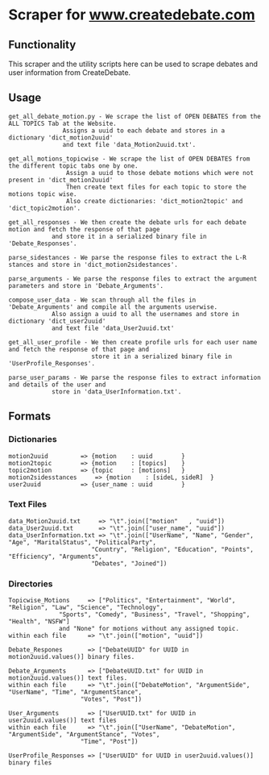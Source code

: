 # Scraper for www.createdebate.com

## Functionality
This scraper and the utility scripts here can be used to scrape debates and user information from CreateDebate.

## Usage
	get_all_debate_motion.py - We scrape the list of OPEN DEBATES from the ALL TOPICS Tab at the Website.
				   Assigns a uuid to each debate and stores in a dictionary 'dict_motion2uuid' 
				   and text file 'data_Motion2uuid.txt'.

	get_all_motions_topicwise - We scrape the list of OPEN DEBATES from the different topic tabs one by one.
				    Assign a uuid to those debate motions which were not present in 'dict_motion2uuid'
				    Then create text files for each topic to store the motions topic wise.
				    Also create dictionaries: 'dict_motion2topic' and 'dict_topic2motion'.

	get_all_responses - We then create the debate urls for each debate motion and fetch the response of that page
			    and store it in a serialized binary file in 'Debate_Responses'.

	parse_sidestances - We parse the response files to extract the L-R stances and store in 'dict_motion2sidestances'.

	parse_arguments - We parse the response files to extract the argument parameters and store in 'Debate_Arguments'.

	compose_user_data - We scan through all the files in 'Debate_Arguments' and compile all the arguments userwise.
			    Also assign a uuid to all the usernames and store in dictionary 'dict_user2uuid'
			    and text file 'data_User2uuid.txt'

	get_all_user_profile - We then create profile urls for each user name and fetch the response of that page and 
	                       store it in a serialized binary file in 'UserProfile_Responses'.

	parse_user_params - We parse the response files to extract information and details of the user and 
			    store in 'data_UserInformation.txt'.

## Formats

### Dictionaries
	motion2uuid  		=> {motion    : uuid 		}
	motion2topic 		=> {motion    : [topics]	}
	topic2motion 		=> {topic     : [motions]	}
	motion2sidesstances 	=> {motion    : [sideL, sideR]	}
	user2uuid    		=> {user_name : uuid 		}

### Text Files
	data_Motion2uuid.txt 	 => "\t".join(["motion"   , "uuid"])
	data_User2uuid.txt   	 => "\t".join(["user_name", "uuid"])
	data_UserInformation.txt => "\t".join(["UserName", "Name", "Gender", "Age", "MaritalStatus", "PoliticalParty",
					       "Country", "Religion", "Education", "Points", "Efficiency", "Arguments",
					       "Debates", "Joined"])

### Directories
	Topicwise_Motions     => ["Politics", "Entertainment", "World", "Religion", "Law", "Science", "Technology", 
				  "Sports", "Comedy", "Business", "Travel", "Shopping", "Health", "NSFW"] 
				  and "None" for motions without any assigned topic.	 				  
	within each file      => "\t".join(["motion", "uuid"])

	Debate_Respones       => ["DebateUUID" for UUID in motion2uuid.values()] binary files.

	Debate_Arguments      => ["DebateUUID.txt" for UUID in motion2uuid.values()] text files.
	within each file      => "\t".join(["DebateMotion", "ArgumentSide", "UserName", "Time", "ArgumentStance", 
					    "Votes", "Post"])

	User_Arguments        => ["UserUUID.txt" for UUID in user2uuid.values()] text files
	within each file      => "\t".join(["UserName", "DebateMotion", "ArgumentSide", "ArgumentStance", "Votes",
					    "Time", "Post"])

	UserProfile_Responses => ["UserUUID" for UUID in user2uuid.values()] binary files



